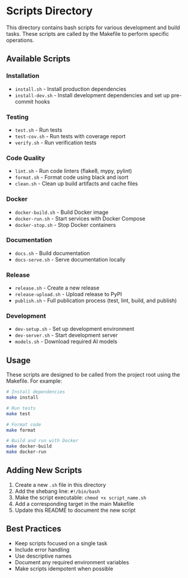 # Scripts Directory

This directory contains bash scripts for various development and build tasks. These scripts are called by the Makefile to perform specific operations.

## Available Scripts

### Installation
- `install.sh` - Install production dependencies
- `install-dev.sh` - Install development dependencies and set up pre-commit hooks

### Testing
- `test.sh` - Run tests
- `test-cov.sh` - Run tests with coverage report
- `verify.sh` - Run verification tests

### Code Quality
- `lint.sh` - Run code linters (flake8, mypy, pylint)
- `format.sh` - Format code using black and isort
- `clean.sh` - Clean up build artifacts and cache files

### Docker
- `docker-build.sh` - Build Docker image
- `docker-run.sh` - Start services with Docker Compose
- `docker-stop.sh` - Stop Docker containers

### Documentation
- `docs.sh` - Build documentation
- `docs-serve.sh` - Serve documentation locally

### Release
- `release.sh` - Create a new release
- `release-upload.sh` - Upload release to PyPI
- `publish.sh` - Full publication process (test, lint, build, and publish)

### Development
- `dev-setup.sh` - Set up development environment
- `dev-server.sh` - Start development server
- `models.sh` - Download required AI models

## Usage

These scripts are designed to be called from the project root using the Makefile. For example:

```bash
# Install dependencies
make install

# Run tests
make test

# Format code
make format

# Build and run with Docker
make docker-build
make docker-run
```

## Adding New Scripts

1. Create a new `.sh` file in this directory
2. Add the shebang line: `#!/bin/bash`
3. Make the script executable: `chmod +x script_name.sh`
4. Add a corresponding target in the main Makefile
5. Update this README to document the new script

## Best Practices

- Keep scripts focused on a single task
- Include error handling
- Use descriptive names
- Document any required environment variables
- Make scripts idempotent when possible
